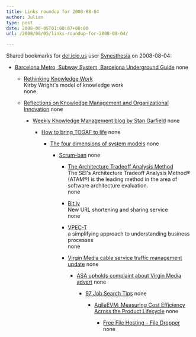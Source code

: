 ```yaml
---
title: Links roundup for 2008-08-04
author: Julian
type: post
date: 2008-08-05T01:00:07+00:00
url: /2008/08/05/links-roundup-for-2008-08-04/

---
```

Shared bookmarks for [del.icio.us][1] user [Synesthesia][2] on 2008-08-04:

  * [Barcelona Metro, Subway System, Barcelona Underground Guide][3] 
    none</li> 
    
      * [Rethinking Knowledge Work][4]  
        Kirby Wright's model of knowledge work  
        none
      * [Reflections on Knowledge Management and Organizational Innovation][5] 
        none</li> 
        
          * [Weekly Knowledge Management blog by Stan Garfield][6] 
            none</li> 
            
              * [How to bring TOGAF to life][7] 
                none</li> 
                
                  * [The four dimensions of system models][8] 
                    none</li> 
                    
                      * [Scrum-ban][9] 
                        none</li> 
                        
                          * [The Architecture Tradeoff Analysis Method][10]  
                            The SEI's Architecture Tradeoff Analysis Method&reg; (ATAM&reg;) is the leading method in the area of software architecture evaluation.  
                            none
                          * [Bit.ly][11]  
                            New URL shortening and sharing service  
                            none
                          * [VPEC-T][12]  
                            a simplifying approach to understanding business processes  
                            none
                          * [Virgin Media cable service traffic management update][13] 
                            none</li> 
                            
                              * [ASA upholds complaint about Virgin Media advert][14] 
                                none</li> 
                                
                                  * [97 Job Search Tips][15] 
                                    none</li> 
                                    
                                      * [AgileEVM: Measuring Cost Efficiency Across the Product Lifecycle][16] 
                                        none</li> 
                                        
                                          * [Free File Hosting &#8211; File Dropper][17] 
                                            none</li> </ul>

 [1]: https://del.icio.us/
 [2]: https://del.icio.us/synesthesia
 [3]: https://www.barcelona-tourist-guide.com/en/transport/barcelona-metro.html
 [4]: https://www.knowledgeresources.ca/Knowledge_Resources/PKM_Model.html
 [5]: https://reflectionskmoi.blogspot.com/
 [6]: https://www.communities.hp.com/online/blogs/garfield/
 [7]: https://togaforblunder.blogspot.com/
 [8]: https://www.ibm.com/developerworks/rational/library/nov06/ferm
 [9]: https://leansoftwareengineering.com/ksse/scrum-ban
 [10]: https://www.sei.cmu.edu/activities/architecture/ata_method.html
 [11]: https://www.readwriteweb.com/archives/bitly_alternative_to_tinyurl.php
 [12]: https://vpect.scribblewiki.com/Complexity_Article
 [13]: https://www.thinkbroadband.com/news/3563-virgin-media-cable-service-traffic-management-update.html
 [14]: https://www.thinkbroadband.com/news/3605-asa-upholds-complaint-about-virgin-media-advert.html
 [15]: https://www.97-job-search-tips.com/
 [16]: https://www.infoq.com/articles/agile-evm
 [17]: https://www.filedropper.com/